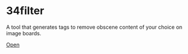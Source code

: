# 34filter
A tool that generates tags to remove obscene content of your choice on image boards.

[Open](https://colind8.github.io/34filter)
